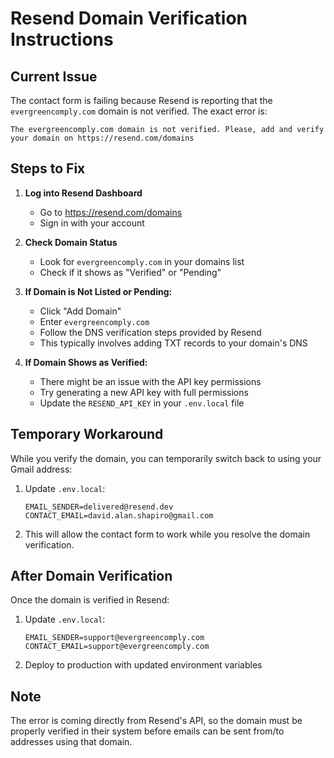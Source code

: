 # Resend Domain Verification Instructions

## Current Issue
The contact form is failing because Resend is reporting that the `evergreencomply.com` domain is not verified. The exact error is:

```
The evergreencomply.com domain is not verified. Please, add and verify your domain on https://resend.com/domains
```

## Steps to Fix

1. **Log into Resend Dashboard**
   - Go to https://resend.com/domains
   - Sign in with your account

2. **Check Domain Status**
   - Look for `evergreencomply.com` in your domains list
   - Check if it shows as "Verified" or "Pending"

3. **If Domain is Not Listed or Pending:**
   - Click "Add Domain"
   - Enter `evergreencomply.com`
   - Follow the DNS verification steps provided by Resend
   - This typically involves adding TXT records to your domain's DNS

4. **If Domain Shows as Verified:**
   - There might be an issue with the API key permissions
   - Try generating a new API key with full permissions
   - Update the `RESEND_API_KEY` in your `.env.local` file

## Temporary Workaround

While you verify the domain, you can temporarily switch back to using your Gmail address:

1. Update `.env.local`:
   ```
   EMAIL_SENDER=delivered@resend.dev
   CONTACT_EMAIL=david.alan.shapiro@gmail.com
   ```

2. This will allow the contact form to work while you resolve the domain verification.

## After Domain Verification

Once the domain is verified in Resend:

1. Update `.env.local`:
   ```
   EMAIL_SENDER=support@evergreencomply.com
   CONTACT_EMAIL=support@evergreencomply.com
   ```

2. Deploy to production with updated environment variables

## Note
The error is coming directly from Resend's API, so the domain must be properly verified in their system before emails can be sent from/to addresses using that domain.